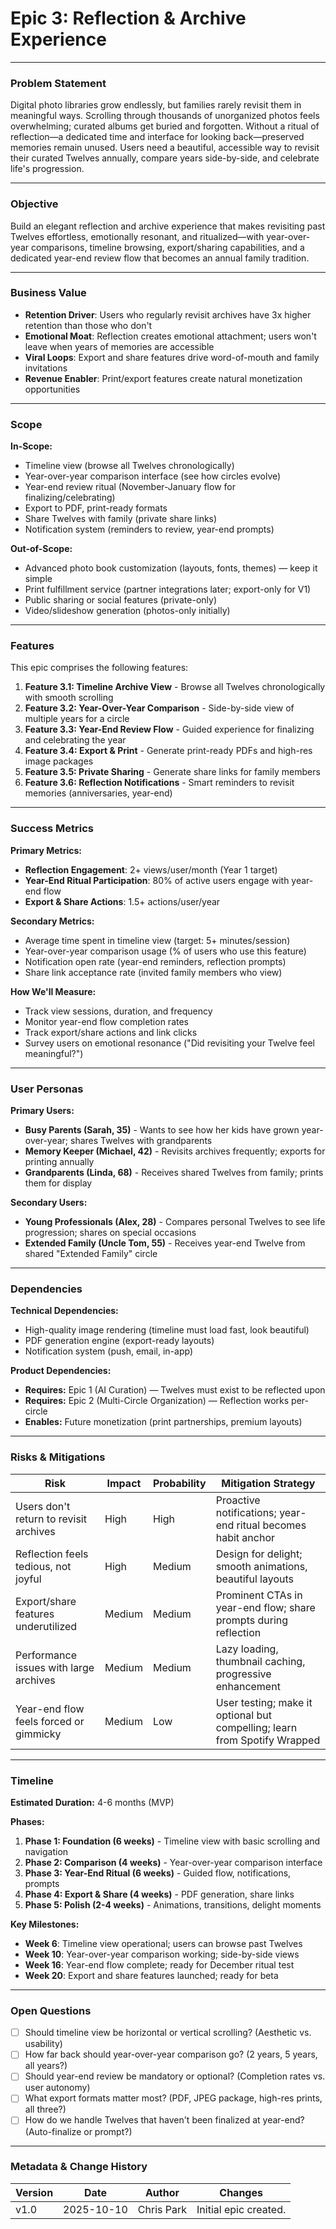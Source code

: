 # Epic 3: Reflection & Archive Experience

---

### Problem Statement

Digital photo libraries grow endlessly, but families rarely revisit them in meaningful ways. Scrolling through thousands of unorganized photos feels overwhelming; curated albums get buried and forgotten. Without a ritual of reflection—a dedicated time and interface for looking back—preserved memories remain unused. Users need a beautiful, accessible way to revisit their curated Twelves annually, compare years side-by-side, and celebrate life's progression.

---

### Objective

Build an elegant reflection and archive experience that makes revisiting past Twelves effortless, emotionally resonant, and ritualized—with year-over-year comparisons, timeline browsing, export/sharing capabilities, and a dedicated year-end review flow that becomes an annual family tradition.

---

### Business Value

- **Retention Driver**: Users who regularly revisit archives have 3x higher retention than those who don't
- **Emotional Moat**: Reflection creates emotional attachment; users won't leave when years of memories are accessible
- **Viral Loops**: Export and share features drive word-of-mouth and family invitations
- **Revenue Enabler**: Print/export features create natural monetization opportunities

---

### Scope

**In-Scope:**

- Timeline view (browse all Twelves chronologically)
- Year-over-year comparison interface (see how circles evolve)
- Year-end review ritual (November-January flow for finalizing/celebrating)
- Export to PDF, print-ready formats
- Share Twelves with family (private share links)
- Notification system (reminders to review, year-end prompts)

**Out-of-Scope:**

- Advanced photo book customization (layouts, fonts, themes) — keep it simple
- Print fulfillment service (partner integrations later; export-only for V1)
- Public sharing or social features (private-only)
- Video/slideshow generation (photos-only initially)

---

### Features

This epic comprises the following features:

1. **Feature 3.1: Timeline Archive View** - Browse all Twelves chronologically with smooth scrolling
2. **Feature 3.2: Year-Over-Year Comparison** - Side-by-side view of multiple years for a circle
3. **Feature 3.3: Year-End Review Flow** - Guided experience for finalizing and celebrating the year
4. **Feature 3.4: Export & Print** - Generate print-ready PDFs and high-res image packages
5. **Feature 3.5: Private Sharing** - Generate share links for family members
6. **Feature 3.6: Reflection Notifications** - Smart reminders to revisit memories (anniversaries, year-end)

---

### Success Metrics

**Primary Metrics:**

- **Reflection Engagement**: 2+ views/user/month (Year 1 target)
- **Year-End Ritual Participation**: 80% of active users engage with year-end flow
- **Export & Share Actions**: 1.5+ actions/user/year

**Secondary Metrics:**

- Average time spent in timeline view (target: 5+ minutes/session)
- Year-over-year comparison usage (% of users who use this feature)
- Notification open rate (year-end reminders, reflection prompts)
- Share link acceptance rate (invited family members who view)

**How We'll Measure:**

- Track view sessions, duration, and frequency
- Monitor year-end flow completion rates
- Track export/share actions and link clicks
- Survey users on emotional resonance ("Did revisiting your Twelve feel meaningful?")

---

### User Personas

**Primary Users:**

- **Busy Parents (Sarah, 35)** - Wants to see how her kids have grown year-over-year; shares Twelves with grandparents
- **Memory Keeper (Michael, 42)** - Revisits archives frequently; exports for printing annually
- **Grandparents (Linda, 68)** - Receives shared Twelves from family; prints them for display

**Secondary Users:**

- **Young Professionals (Alex, 28)** - Compares personal Twelves to see life progression; shares on special occasions
- **Extended Family (Uncle Tom, 55)** - Receives year-end Twelve from shared "Extended Family" circle

---

### Dependencies

**Technical Dependencies:**

- High-quality image rendering (timeline must load fast, look beautiful)
- PDF generation engine (export-ready layouts)
- Notification system (push, email, in-app)

**Product Dependencies:**

- **Requires:** Epic 1 (AI Curation) — Twelves must exist to be reflected upon
- **Requires:** Epic 2 (Multi-Circle Organization) — Reflection works per-circle
- **Enables:** Future monetization (print partnerships, premium layouts)

---

### Risks & Mitigations

| Risk                                            | Impact | Probability | Mitigation Strategy                                                       |
| ----------------------------------------------- | ------ | ----------- | ------------------------------------------------------------------------- |
| Users don't return to revisit archives          | High   | High        | Proactive notifications; year-end ritual becomes habit anchor             |
| Reflection feels tedious, not joyful            | High   | Medium      | Design for delight; smooth animations, beautiful layouts                  |
| Export/share features underutilized             | Medium | Medium      | Prominent CTAs in year-end flow; share prompts during reflection          |
| Performance issues with large archives          | Medium | Medium      | Lazy loading, thumbnail caching, progressive enhancement                  |
| Year-end flow feels forced or gimmicky          | Medium | Low         | User testing; make it optional but compelling; learn from Spotify Wrapped |

---

### Timeline

**Estimated Duration:** 4-6 months (MVP)

**Phases:**

1. **Phase 1: Foundation (6 weeks)** - Timeline view with basic scrolling and navigation
2. **Phase 2: Comparison (4 weeks)** - Year-over-year comparison interface
3. **Phase 3: Year-End Ritual (6 weeks)** - Guided flow, notifications, prompts
4. **Phase 4: Export & Share (4 weeks)** - PDF generation, share links
5. **Phase 5: Polish (2-4 weeks)** - Animations, transitions, delight moments

**Key Milestones:**

- **Week 6**: Timeline view operational; users can browse past Twelves
- **Week 10**: Year-over-year comparison working; side-by-side views
- **Week 16**: Year-end flow complete; ready for December ritual test
- **Week 20**: Export and share features launched; ready for beta

---

### Open Questions

- [ ] Should timeline view be horizontal or vertical scrolling? (Aesthetic vs. usability)
- [ ] How far back should year-over-year comparison go? (2 years, 5 years, all years?)
- [ ] Should year-end review be mandatory or optional? (Completion rates vs. user autonomy)
- [ ] What export formats matter most? (PDF, JPEG package, high-res prints, all three?)
- [ ] How do we handle Twelves that haven't been finalized at year-end? (Auto-finalize or prompt?)

---

### Metadata & Change History

| Version | Date       | Author     | Changes                     |
| ------- | ---------- | ---------- | --------------------------- |
| v1.0    | 2025-10-10 | Chris Park | Initial epic created.       |
